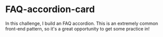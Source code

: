 # FAQ-accordion-card
In this challenge, I build an FAQ accordion. This is an extremely common front-end pattern, so it's a great opportunity to get some practice in!
